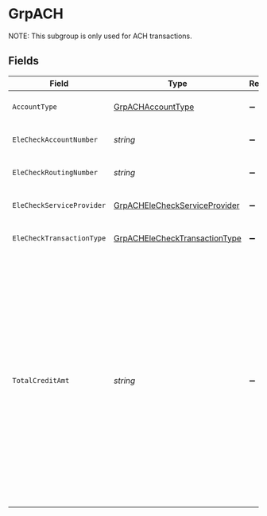 # GrpACH

NOTE: This subgroup is only used for ACH transactions.



## Fields

| Field                                                                                                                                                                                                                                                        | Type                                                                                                                                                                                                                                                         | Required                                                                                                                                                                                                                                                     | Description                                                                                                                                                                                                                                                  | Example                                                                                                                                                                                                                                                      |
| ------------------------------------------------------------------------------------------------------------------------------------------------------------------------------------------------------------------------------------------------------------ | ------------------------------------------------------------------------------------------------------------------------------------------------------------------------------------------------------------------------------------------------------------ | ------------------------------------------------------------------------------------------------------------------------------------------------------------------------------------------------------------------------------------------------------------ | ------------------------------------------------------------------------------------------------------------------------------------------------------------------------------------------------------------------------------------------------------------ | ------------------------------------------------------------------------------------------------------------------------------------------------------------------------------------------------------------------------------------------------------------ |
| `AccountType`                                                                                                                                                                                                                                                | [GrpACHAccountType](../../models/shared/GrpACHAccountType.md)                                                                                                                                                                                                | :heavy_minus_sign:                                                                                                                                                                                                                                           | ACH Account type.                                                                                                                                                                                                                                            | savings                                                                                                                                                                                                                                                      |
| `EleCheckAccountNumber`                                                                                                                                                                                                                                      | *string*                                                                                                                                                                                                                                                     | :heavy_minus_sign:                                                                                                                                                                                                                                           | ACH account number.                                                                                                                                                                                                                                          | 125401754499                                                                                                                                                                                                                                                 |
| `EleCheckRoutingNumber`                                                                                                                                                                                                                                      | *string*                                                                                                                                                                                                                                                     | :heavy_minus_sign:                                                                                                                                                                                                                                           | ACH routing number.                                                                                                                                                                                                                                          | 102000021                                                                                                                                                                                                                                                    |
| `EleCheckServiceProvider`                                                                                                                                                                                                                                    | [GrpACHEleCheckServiceProvider](../../models/shared/GrpACHEleCheckServiceProvider.md)                                                                                                                                                                        | :heavy_minus_sign:                                                                                                                                                                                                                                           | ACH Debit transaction type.                                                                                                                                                                                                                                  | ElecCheckWEB                                                                                                                                                                                                                                                 |
| `EleCheckTransactionType`                                                                                                                                                                                                                                    | [GrpACHEleCheckTransactionType](../../models/shared/GrpACHEleCheckTransactionType.md)                                                                                                                                                                        | :heavy_minus_sign:                                                                                                                                                                                                                                           | ACH Debit transaction type.                                                                                                                                                                                                                                  | EleCheckConversion                                                                                                                                                                                                                                           |
| `TotalCreditAmt`                                                                                                                                                                                                                                             | *string*                                                                                                                                                                                                                                                     | :heavy_minus_sign:                                                                                                                                                                                                                                           | Total Credit amount for the current ACH batch.<br><br/>Only used for ACH credit accounts during batching. This will be the total PayOut value and will be used to validate the credits previously stored; if the value will not match then the batch will fail.<br/> | 25000                                                                                                                                                                                                                                                        |